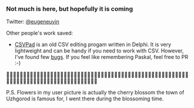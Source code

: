 ### Not much is here, but hopefully it is coming

Twitter: [@eugeneuvin](https://twitter.com/eugeneuvin)

Other people's work saved: 

* [CSVPad](https://github.com/EugeneUvin/CSVPad) is an old CSV editing progam written in Delphi. It is very lightweight and can be handy if you need to work with CSV. However,  I've found few [bugs](https://github.com/EugeneUvin/CSVPad/issues). If you feel like remembering Paskal, feel free to PR :-)


🌸🌸🌸🌸🌸🌸🌸🌸🌸🌸🌸🌸🌸🌸🌸🌸🌸🌸🌸🌸🌸🌸🌸🌸🌸🌸🌸🌸🌸🌸🌸🌸🌸🌸🌸🌸🌸🌸🌸🌸🌸🌸🌸🌸🌸🌸🌸🌸🌸🌸🌸🌸🌸🌸🌸🌸🌸🌸🌸🌸🌸🌸🌸🌸🌸🌸🌸🌸🌸🌸🌸🌸🌸🌸🌸🌸🌸🌸🌸🌸🌸

P.S. Flowers in my user picture is actually the cherry blossom the town of Uzhgorod is famous for, I went there during the blossoming time.

<!--
**EugeneUvin/EugeneUvin** is a ✨ _special_ ✨ repository because its `README.md` (this file) appears on your GitHub profile.

Here are some ideas to get you started:

- 🔭 I’m currently working on ...
- 🌱 I’m currently learning ...
- 👯 I’m looking to collaborate on ...
- 🤔 I’m looking for help with ...
- 💬 Ask me about ...
- 📫 How to reach me: ...
- 😄 Pronouns: ...
- ⚡ Fun fact: ...
-->
